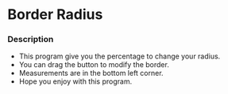 # Border Radius

### Description
- This program give you the percentage to change your radius.
- You can drag the button to modify the border.
- Measurements are in the bottom left corner.
- Hope you enjoy with this program.